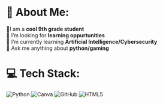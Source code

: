 # 💫 About Me:

🙋I am a **cool 9th grade student**
<br>
🤝 I’m looking for **learning oppurtunities**
<br>
🌱 I’m currently learning **Artificial Intelligence/Cybersecurity**
<br>
💬 Ask me anything about **python/gaming**
<br>



# 💻 Tech Stack:

![Python](https://img.shields.io/badge/python-3670A0?style=for-the-badge&logo=python&logoColor=ffdd54)
![Canva](https://img.shields.io/badge/Canva-%2300C4CC.svg?style=for-the-badge&logo=Canva&logoColor=white)
![GitHub](https://img.shields.io/badge/github-%23121011.svg?style=for-the-badge&logo=github&logoColor=white)
![HTML5](https://img.shields.io/badge/html5-%23E34F26.svg?style=for-the-badge&logo=html5&logoColor=white)
<br>
